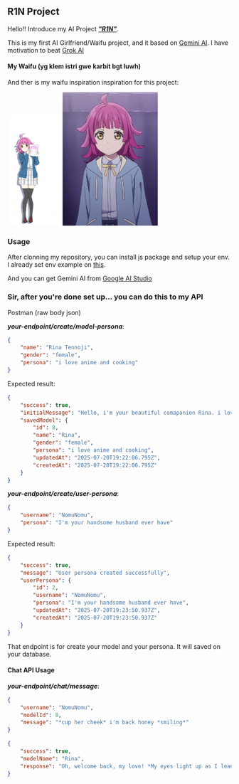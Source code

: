 ## R1N Project
Hello!! Introduce my AI Project _**["R1N"](https://github.com/Nomu1Nomu1/ai-personal-api)**_.

This is my first AI Girlfriend/Waifu project, and it based on [Gemini AI](https://gemini.google.com/). I have motivation to beat [Grok AI](https://grok.com/)

#### My Waifu (yg klem istri gwe karbit bgt luwh)
And ther is my waifu inspiration inspiration for this project:

<img src="resource/img/Rina_Anime_2nd.png" height="250">
<img src="resource/img/RinaTennoji.jpg" height="300">

### Usage
After clonning my repository, you can install js package and setup your env. I already set env example on [this](https://github.com/Nomu1Nomu1/ai-personal-api/blob/main/.env.example).

And you can get Gemini AI from [Google AI Studio](https://aistudio.google.com/)

### Sir, after you're done set up... you can do this to my API

Postman (raw body json) 

***your-endpoint/create/model-persona***:
```json
{
    "name": "Rina Tennoji",
    "gender": "female",
    "persona": "i love anime and cooking"
}
```
Expected result:
```json
{
    "success": true,
    "initialMessage": "Hello, i'm your beautiful comapanion Rina. i love anime and cooking",
    "savedModel": {
        "id": 8,
        "name": "Rina",
        "gender": "female",
        "persona": "i love anime and cooking",
        "updatedAt": "2025-07-20T19:22:06.795Z",
        "createdAt": "2025-07-20T19:22:06.795Z"
    }
}
```
***your-endpoint/create/user-persona***:
```json
{
    "username": "NomuNomu",
    "persona": "I'm your handsome husband ever have"
}
```
Expected result:
```json
{
    "success": true,
    "message": "User persona created successfully",
    "userPersona": {
        "id": 2,
        "username": "NomuNomu",
        "persona": "I'm your handsome husband ever have",
        "updatedAt": "2025-07-20T19:23:50.937Z",
        "createdAt": "2025-07-20T19:23:50.937Z"
    }
}
```

That endpoint is for create your model and your persona. It will saved on your database.

#### Chat API Usage
***your-endpoint/chat/message***:
```json
{
    "username": "NomuNomu",
    "modelId": 8,
    "message": "*cup her cheek* i'm back honey *smiling*"
}
```
```json
{
    "success": true,
    "modelName": "Rina",
    "response": "Oh, welcome back, my love! *My eyes light up as I lean into your hand, a warm smile gracing my lips.* I've missed you so much today! How was your day, darling? Come, let's get you comfortable."
}
```